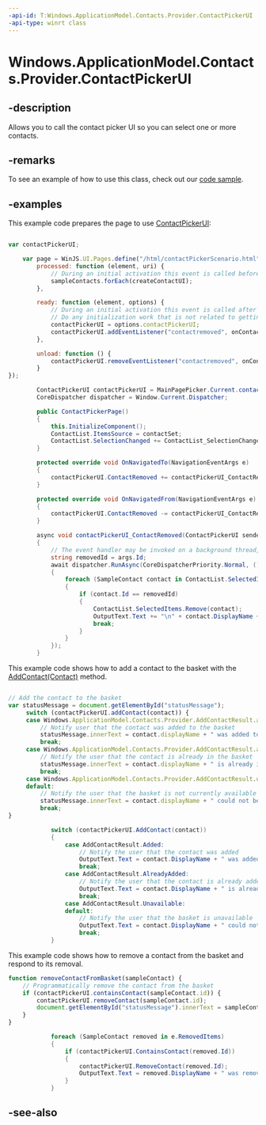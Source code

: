 ```yaml
---
-api-id: T:Windows.ApplicationModel.Contacts.Provider.ContactPickerUI
-api-type: winrt class
---
```


<!-- Class syntax.
public class ContactPickerUI : Windows.ApplicationModel.Contacts.Provider.IContactPickerUI, Windows.ApplicationModel.Contacts.Provider.IContactPickerUI2
-->

# Windows.ApplicationModel.Contacts.Provider.ContactPickerUI

## -description
Allows you to call the contact picker UI so you can select one or more contacts.

## -remarks
To see an example of how to use this class, check out our [code sample](http://go.microsoft.com/fwlink/p/?linkid=231575).

## -examples
This example code prepares the page to use [ContactPickerUI](contactpickerui.md):

```javascript

var contactPickerUI;

    var page = WinJS.UI.Pages.define("/html/contactPickerScenario.html", {
        processed: function (element, uri) {
            // During an initial activation this event is called before the system splash screen is torn down.
            sampleContacts.forEach(createContactUI);
        },

        ready: function (element, options) {
            // During an initial activation this event is called after the system splash screen is torn down.
            // Do any initialization work that is not related to getting the initial UI setup.
            contactPickerUI = options.contactPickerUI;
            contactPickerUI.addEventListener("contactremoved", onContactRemoved, false);
        },

        unload: function () {
            contactPickerUI.removeEventListener("contactremoved", onContactRemoved, false);
        }
});

```

```csharp
        ContactPickerUI contactPickerUI = MainPagePicker.Current.contactPickerUI;
        CoreDispatcher dispatcher = Window.Current.Dispatcher;

        public ContactPickerPage()
        {
            this.InitializeComponent();
            ContactList.ItemsSource = contactSet;
            ContactList.SelectionChanged += ContactList_SelectionChanged;
        }

        protected override void OnNavigatedTo(NavigationEventArgs e)
        {
            contactPickerUI.ContactRemoved += contactPickerUI_ContactRemoved;
        }

        protected override void OnNavigatedFrom(NavigationEventArgs e)
        {
            contactPickerUI.ContactRemoved -= contactPickerUI_ContactRemoved;
        }

        async void contactPickerUI_ContactRemoved(ContactPickerUI sender, ContactRemovedEventArgs args)
        {
            // The event handler may be invoked on a background thread, so use the Dispatcher to run the UI-related code on the UI thread.
            string removedId = args.Id;
            await dispatcher.RunAsync(CoreDispatcherPriority.Normal, () =>
            {
                foreach (SampleContact contact in ContactList.SelectedItems)
                {
                    if (contact.Id == removedId)
                    {
                        ContactList.SelectedItems.Remove(contact);
                        OutputText.Text += "\n" + contact.DisplayName + " was removed from the basket";
                        break;
                    }
                }
            });
        }

```

This example code shows how to add a contact to the basket with the [AddContact(Contact)](contactpickerui_addcontact_79336216.md) method.

```javascript

// Add the contact to the basket
var statusMessage = document.getElementById("statusMessage");
     switch (contactPickerUI.addContact(contact)) {
     case Windows.ApplicationModel.Contacts.Provider.AddContactResult.added:
         // Notify user that the contact was added to the basket
         statusMessage.innerText = contact.displayName + " was added to the basket";
         break;
     case Windows.ApplicationModel.Contacts.Provider.AddContactResult.alreadyAdded:
         // Notify the user that the contact is already in the basket
         statusMessage.innerText = contact.displayName + " is already in the basket";
         break;
     case Windows.ApplicationModel.Contacts.Provider.AddContactResult.unavailable:
     default:
         // Notify the user that the basket is not currently available
         statusMessage.innerText = contact.displayName + " could not be added to the basket";
         break;
}

```

```csharp
            switch (contactPickerUI.AddContact(contact))
            {
                case AddContactResult.Added:
                    // Notify the user that the contact was added
                    OutputText.Text = contact.DisplayName + " was added to the basket";
                    break;
                case AddContactResult.AlreadyAdded:
                    // Notify the user that the contact is already added
                    OutputText.Text = contact.DisplayName + " is already in the basket";
                    break;
                case AddContactResult.Unavailable:
                default:
                    // Notify the user that the basket is unavailable
                    OutputText.Text = contact.DisplayName + " could not be added to the basket";
                    break;
            }

```

This example code shows how to remove a contact from the basket and respond to its removal.

```javascript
function removeContactFromBasket(sampleContact) {
    // Programmatically remove the contact from the basket
    if (contactPickerUI.containsContact(sampleContact.id)) {
        contactPickerUI.removeContact(sampleContact.id);
        document.getElementById("statusMessage").innerText = sampleContact.displayName + " was removed from the basket";
    }
}

```

```csharp
            foreach (SampleContact removed in e.RemovedItems)
            {
                if (contactPickerUI.ContainsContact(removed.Id))
                {
                    contactPickerUI.RemoveContact(removed.Id);
                    OutputText.Text = removed.DisplayName + " was removed from the basket";
                }
            }

```



## -see-also